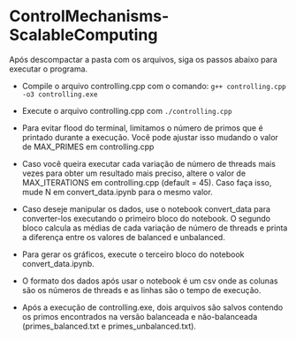 # ControlMechanisms-ScalableComputing

Após descompactar a pasta com os arquivos, siga os passos abaixo para executar o programa.

- Compile o arquivo controlling.cpp com o comando:
```g++ controlling.cpp -o3 controlling.exe```

- Execute o arquivo controlling.cpp com 
```./controlling.cpp ```

- Para evitar flood do terminal, limitamos o número de primos que é printado durante a execução. Você pode ajustar isso mudando o valor de MAX_PRIMES em controlling.cpp

- Caso você queira executar cada variação de número de threads mais vezes para obter um resultado mais preciso, altere o valor de MAX_ITERATIONS em controlling.cpp (default = 45). Caso faça isso, mude N em convert_data.ipynb para o mesmo valor.

- Caso deseje manipular os dados, use o notebook convert_data para converter-los executando o primeiro bloco do notebook. O segundo bloco calcula as médias de cada variação de número de threads e printa a diferença entre os valores de balanced e unbalanced.

- Para gerar os gráficos, execute o terceiro bloco do notebook convert_data.ipynb.

- O formato dos dados após usar o notebook é um csv onde as colunas são os números de threads e as linhas são o tempo de execução.

- Após a execução de controlling.exe, dois arquivos são salvos contendo os primos encontrados na versão balanceada e não-balanceada (primes_balanced.txt e primes_unbalanced.txt).
